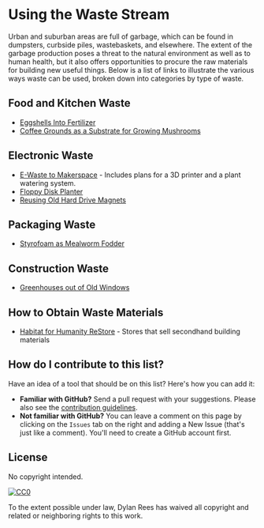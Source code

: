# Using the Waste Stream

Urban and suburban areas are full of garbage, which can be found in dumpsters, curbside piles, wastebaskets, and elsewhere.  The extent of the garbage production poses a threat to the natural environment as well as to human health, but it also offers opportunities to procure the raw materials for building new useful things. Below is a list of links to illustrate the various ways waste can be used, broken down into categories by type of waste. 

## Food and Kitchen Waste

 * [Eggshells Into Fertilizer](http://www.wikihow.com/Fertilize-Soil-With-Eggshells)
 * [Coffee Grounds as a Substrate for Growing Mushrooms](http://www.stormthecastle.com/terrarium/how-to-grow-mushrooms.htm)

## Electronic Waste

* [E-Waste to Makerspace](https://e-wastetomakerspace.wikispaces.com/E-Waste+to+Makerspace) - Includes plans for a 3D printer and a plant watering system.
* [Floppy Disk Planter](http://www.instructables.com/id/Floppy-Disk-Planter/)
* [Reusing Old Hard Drive Magnets](http://www.instructables.com/id/Reusing-Old-Hard-Drive-Magnets/)

## Packaging Waste

* [Styrofoam as Mealworm Fodder](http://www.csmonitor.com/Environment/2015/0930/Could-mealworms-solve-our-plastic-problem)

## Construction Waste

* [Greenhouses out of Old Windows](http://www.globalgardenfriends.com/2013/11/how-to-build-a-miniature-greenhouse-from-old-windows/)

## How to Obtain Waste Materials

* [Habitat for Humanity ReStore](http://www.habitat.org/restores) - Stores that sell secondhand building materials
 
## How do I contribute to this list?

Have an idea of a tool that should be on this list? Here's how you can add it:
 * **Familiar with GitHub?** Send a pull request with your suggestions. Please also see the [contribution guidelines](https://github.com/dylanrees/toolsforcitizenscience/blob/master/contributing.md).
 * **Not familiar with GitHub?** You can leave a comment on this page by clicking on the `Issues` tab on the right and adding a New Issue (that's just like a comment). You'll need to create a GitHub account first.

## License

No copyright intended.

[![CC0](https://i.creativecommons.org/p/zero/1.0/88x31.png)](https://creativecommons.org/publicdomain/zero/1.0/)

To the extent possible under law, Dylan Rees has waived all copyright and related or neighboring rights to this work.
